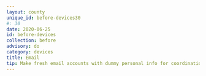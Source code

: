 ```yaml
---
layout: county 
unique_id: before-devices30
#: 30
date: 2020-06-25
id: before-devices
collection: before
advisory: do
category: devices
title: Email
tip: Make fresh email accounts with dummy personal info for coordination
---
```

